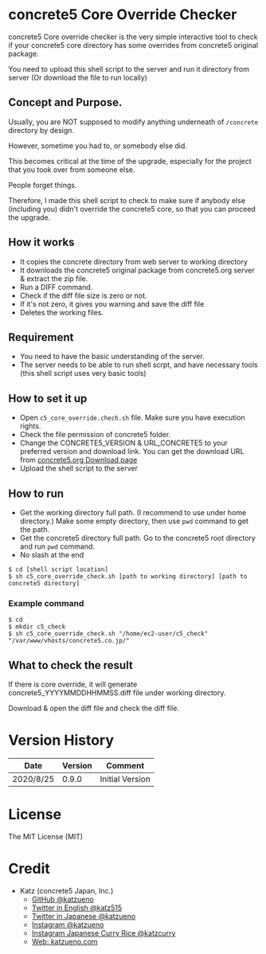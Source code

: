 # concrete5 Core Override Checker

concrete5 Core override checker is the very simple interactive tool to check if your concrete5 core directory has some overrides from concrete5 original package.

You need to upload this shell script to the server and run it directory from server (Or download the file to run locally)

## Concept and Purpose.

Usually, you are NOT supposed to modify anything underneath of `/concrete` directory by design.

However, sometime you had to, or somebody else did.

This becomes critical at the time of the upgrade, especially for the project that you took over from someone else.

People forget things.

Therefore, I made this shell script to check to make sure if anybody else (including you) didn't override the concrete5 core, so that you can proceed the upgrade.

## How it works

- It copies the concrete directory from web server to working directory
- It downloads the concrete5 original package from concrete5.org server & extract the zip file.
- Run a DIFF command.
- Check if the diff file size is zero or not.
- If it's not zero, it gives you warning and save the diff file
- Deletes the working files.

## Requirement

- You need to have the basic understanding of the server.
- The server needs to be able to run shell scrpt, and have necessary tools (this shell script uses very basic tools)

## How to set it up

- Open `c5_core_override.chech.sh` file. Make sure you have execution rights.
- Check the file permission of concrete5 folder.
- Change the CONCRETE5_VERSION & URL_CONCRETE5 to your preferred version and download link. You can get the download URL from [concrete5.org Download page](https://www.concrete5.org/developers/developer-downloads/)
- Upload the shell script to the server

## How to run

- Get the working directory full path. (I recommend to use under home directory.) Make some empty directory, then use `pwd` command to get the path.
- Get the concrete5 directory full path. Go to the concrete5 root directory and run `pwd` command.
- No slash at the end

```
$ cd [shell script location]
$ sh c5_core_override_check.sh [path to working directory] [path to concrete5 directory]
```

### Example command

```
$ cd
$ mkdir c5_check
$ sh c5_core_override_check.sh "/home/ec2-user/c5_check" "/var/www/vhosts/concrete5.co.jp/"
```

## What to check the result

If there is core override, it will generate concrete5_YYYYMMDDHHMMSS.diff file under working directory.

Download & open the diff file and check the diff file.

# Version History

Date | Version | Comment
----|-----|------
2020/8/25 | 0.9.0 | Initial Version

# License

The MIT License (MIT)

# Credit

- Katz (concrete5 Japan, Inc.)
    - [GitHub @katzueno](https://github.com/katzueno)
    - [Twitter in English @katz515](https://twitter.com/katz515)
    - [Twitter in Japanese @katzueno](https://twitter.com/katzueno)
    - [Instagram @katzueno](https://instagram/katzueno)
    - [Instagram Japanese Curry Rice @katzcurry](https://instagram/katzcurry)
    - [Web: katzueno.com](https://katzueno.com)
